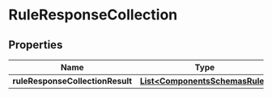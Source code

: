 # RuleResponseCollection

## Properties
Name | Type | Description | Notes
------------ | ------------- | ------------- | -------------
**ruleResponseCollectionResult** | [**List&lt;ComponentsSchemasRule&gt;**](ComponentsSchemasRule.md) |  |  [optional]
